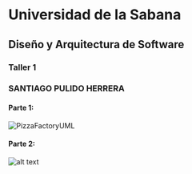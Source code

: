 # Universidad de la Sabana
## Diseño y Arquitectura de Software

### Taller 1
### SANTIAGO PULIDO HERRERA

#### Parte 1:
![PizzaFactoryUML](DiagramaPizzaFactory.png)

#### Parte 2:
![alt text](<Uml Juego.png>)
